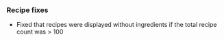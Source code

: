 ### Recipe fixes
- Fixed that recipes were displayed without ingredients if the total recipe count was > 100
